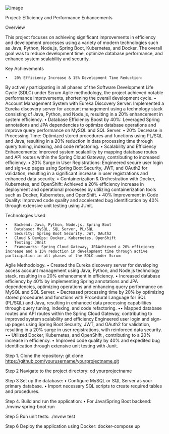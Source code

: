 ![image](https://github.com/user-attachments/assets/bf9c5fb1-e265-430f-b3af-719d99c53fe6)


Project: Efficiency and Performance Enhancements

Overview

This project focuses on achieving significant improvements in efficiency and development processes using a variety of modern technologies such as Java, Python, Node.js, Spring Boot, Kubernetes, and Docker. The overall goal was to reduce development time, optimize database performance, and enhance system scalability and security.

Key Achievements

	•	20% Efficiency Increase & 15% Development Time Reduction:
By actively participating in all phases of the Software Development Life Cycle (SDLC) under Scrum Agile methodology, the project achieved notable performance improvements, shortening the overall development cycle.
	•	Account Management System with Eureka Discovery Server:
Implemented a Eureka discovery server for account management using a technology stack consisting of Java, Python, and Node.js, resulting in a 20% enhancement in system efficiency.
	•	Database Efficiency Boost by 40%:
Leveraged Spring annotations and JPA dependencies to optimize database operations and improve query performance on MySQL and SQL Server.
	•	20% Decrease in Processing Time:
Optimized stored procedures and functions using PL/SQL and Java, resulting in a 20% reduction in data processing time through query tuning, indexing, and code refactoring.
	•	Scalability and Efficiency Enhancements:
Improved system scalability by mapping database routes and API routes within the Spring Cloud Gateway, contributing to increased efficiency.
	•	20% Surge in User Registrations:
Engineered secure user login and sign-up pages using Spring Boot Security, JWT, and OAuth2 for validation, resulting in a significant increase in user registrations and enhanced data security.
	•	Containerization & Orchestration with Docker, Kubernetes, and OpenShift:
Achieved a 20% efficiency increase in deployment and operational processes by utilizing containerization tools such as Docker, Kubernetes, and OpenShift.
	•	40% Improvement in Code Quality:
Improved code quality and accelerated bug identification by 40% through extensive unit testing using JUnit.

Technologies Used

	•	Backend: Java, Python, Node.js, Spring Boot
	•	Database: MySQL, SQL Server, PL/SQL
	•	Security: Spring Boot Security, JWT, OAuth2
	•	Cloud & DevOps: Docker, Kubernetes, OpenShift
	•	Testing: JUnit
	•	Frameworks: Spring Cloud Gateway, JPAAchieved a 20% efficiency increase and a 15% reduction in development time through active participation in all phases of the SDLC under Scrum
Agile Methodology. •
Created the Eureka discovery server for developing access account management using Java, Python, and Node.js technology stack, resulting in a
20% enhancement in efficiency. •
Increased database efficiency by 40% by implementing Spring annotations and JPA dependencies, optimizing operations and enhancing query
performance on MySQL and SQL Server. •
Decreased processing time by 20% by optimizing stored procedures and functions with Procedural Language for SQL (PL/SQL) and Java, resulting in
enhanced data processing capabilities through query tuning, indexing, and code refactoring.
•• Mapped database routes and API routes within the Spring Cloud Gateway, contributing to improved system scalability and efficiency
Engineered user login and sign-up pages using Spring Boot Security, JWT, and OAuth2 for validation, resulting in a 20% surge in user registrations,
with reinforced data security. •• Utilized Docker, Kubernetes, and OpenShift , contributing to a 20% increase in efficiency. • Improved code quality by 40% and expedited bug identification through extensive unit testing with Junit.




Step 1. Clone the repository:
git clone https://github.com/yourusername/yourprojectname.git

Step 2 Navigate to the project directory:
cd yourprojectname

Step 3 Set up the database:
	•	Configure MySQL or SQL Server as your primary database.
	•	Import necessary SQL scripts to create required tables and procedures.
 
Step 4.	Build and run the application:
	•	For Java/Spring Boot backend:
  ./mvnw spring-boot:run
  
Step 5 Run unit tests:
 ./mvnw test
 
Step 6 Deploy the application using Docker:
 docker-compose up
